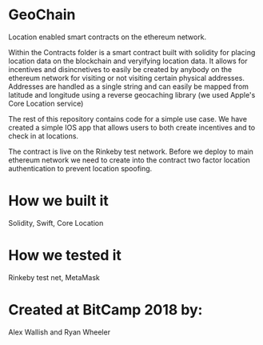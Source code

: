 # GeoChain
Location enabled smart contracts on the ethereum network.  

Within the Contracts folder is a smart contract built with solidity for placing location data on the blockchain and veryifying location data.  It allows for incentives and disincnetives to easily be created by anybody on the ethereum network for visiting or not visiting certain physical addresses.  Addresses are handled as a single string and can easily be mapped from latitude and longitude using a reverse geocaching library (we used Apple's Core Location service)

The rest of this repository contains code for a simple use case.  We have created a simple IOS app that allows users to both create incentives and to check in at locations.  

The contract is live on the Rinkeby test network.  Before we deploy to main ethereum network we need to create into the contract two factor location authentication to prevent location spoofing.


# How we built it
Solidity, Swift, Core Location
# How we tested it
Rinkeby test net, MetaMask

# Created at BitCamp 2018 by:
Alex Wallish and Ryan Wheeler
